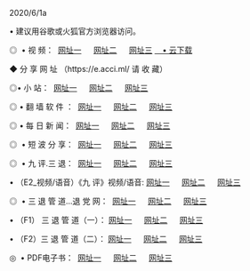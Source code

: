 <p>2020/6/1a
<p>• 建议用谷歌或火狐官方浏览器访问。
<p>◎  • 视 频： 
<a href="http://hbo.shirokuriwaki.com/" target="_blank">网址一</a> 　 
<a href="http://hdr.shirokuriwaki.com/" target="_blank">网址二</a> 　 
<a href="http://hak.shirokuriwaki.com/b.html" target="_blank">网址三</a>
<a href="https://yadi.sk/d/d0sUeAOpal3njw" target="_blank">　• 云下载 </a></p>
<p>◆ 分 享 网 址 （https://e.acci.ml/ 请 收 藏） </p>

<p>◎•  小 站：  
<a href="http://hbo.shirokuriwaki.com/f.html" target="_blank">网址一</a> 　 
<a href="http://hdr.shirokuriwaki.com/h.html" target="_blank">网址二</a> 　 
<a href="http://hak.shirokuriwaki.com/k/" target="_blank">网址三</a></p><p>

<p>◎  • 翻 墙 软 件 ：  
<a href="http://hbo.shirokuriwaki.com/ff/" target="_blank">网址一</a> 　 
<a href="http://hdr.shirokuriwaki.com/s/read/a1_nd.html" target="_blank">网址二</a> 　 
<a href="http://hak.shirokuriwaki.com/ff/index.html" target="_blank">网址三</a></p>
<p>◎  • 每 日 新 闻：  
<a href="http://hbo.shirokuriwaki.com/day/" target="_blank">网址一</a> 　 
<a href="http://hdr.shirokuriwaki.com/day/" target="_blank">网址二</a> 　 
<a href="http://hak.shirokuriwaki.com/day/index.html" target="_blank">网址三</a></p>
<p>◎   • 短 波 分 享：  
<a href="http://hbo.shirokuriwaki.com/h/" target="_blank">网址一</a> 　 
<a href="http://hdr.shirokuriwaki.com/h/" target="_blank">网址二</a> 　 
<a href="http://hak.shirokuriwaki.com/h/index.html" target="_blank">网址三</a></p>
<p>◎   • 九 评.三 退：  
<a href="http://hbo.shirokuriwaki.com/t/" target="_blank">网址一</a> 　 
<a href="http://hdr.shirokuriwaki.com/v2/index.html" target="_blank">网址二</a> 　 
<a href="http://hak.shirokuriwaki.com/tt/index.html" target="_blank">网址三</a> 　</p>
<p>  • （E2_视频/语音）《九 评》视频/语音: 
<a href="http://hbo.shirokuriwaki.com/7738.html" target="_blank">网址一</a> 　 
<a href="http://hdr.shirokuriwaki.com/7614.html" target="_blank">网址二</a> 　 
<a href="http://hak.shirokuriwaki.com/7633.html" target="_blank">网址三</a></p>
<p>◎   • 三 退 管 道...退 党 网：  
<a href="http://hbo.shirokuriwaki.com/go/td1.html" target="_blank">网址一</a> 　 
<a href="http://hdr.shirokuriwaki.com/go/td2.html" target="_blank">网址二</a> 　 
<a href="http://hak.shirokuriwaki.com/go/td3.html" target="_blank">网址三</a></p>
<p>  • （F1） 三 退 管 道（一）： 
<a href="http://hbo.shirokuriwaki.com/dd/" target="_blank">网址一</a> 　 
<a href="http://hdr.shirokuriwaki.com/s/read/a1_tdx.html" target="_blank">网址二</a> 　 
<a href="http://hak.shirokuriwaki.com/dd/" target="_blank">网址三</a></p>
<p>  • （F2）三 退 管 道（二）： 
<a href="http://hdr.shirokuriwaki.com/d/" target="_blank">网址一</a> 　 
<a href="http://hbo.shirokuriwaki.com/d/index.html" target="_blank">网址二</a> 　 
<a href="http://hak.shirokuriwaki.com/d/" target="_blank">网址三</a></p>
<p>◎   • PDF电子书：  
<a href="http://hbo.shirokuriwaki.com/p/" target="_blank">网址一</a> 　 
<a href="http://hdr.shirokuriwaki.com/p/index.html" target="_blank">网址二</a> 　 
<a href="http://hak.shirokuriwaki.com/p/" target="_blank">网址三</a></p>
